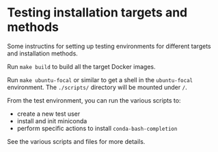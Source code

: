 # Testing installation targets and methods

Some instructins for setting up testing environments for different
targets and installation methods.

Run `make build` to build all the target Docker images.

Run `make ubuntu-focal` or similar to get a shell in the `ubuntu-focal`
environment.  The `./scripts/` directory will be mounted under `/`.

From the test environment, you can run the various scripts to:

* create a new test user
* install and init miniconda
* perform specific actions to install `conda-bash-completion`

See the various scripts and files for more details.
